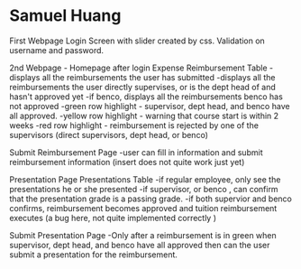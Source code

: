 # Samuel Huang

First Webpage
Login Screen with slider created by css.
Validation on username and password.

2nd Webpage - Homepage after login
Expense Reimbursement Table
-displays all the reimbursements the user has submitted
-displays all the reimbursements the user directly supervises, or is the dept head of and hasn't approved yet
-if benco, displays all the reimbursements benco has not approved
-green row highlight - supervisor, dept head, and benco have all approved.
-yellow row highlight - warning that course start is within 2 weeks
-red row highlight - reimbursement is rejected by one of the supervisors (direct supervisors, dept head, or benco)

Submit Reimbursement Page
-user can fill in information and submit reimbursement information (insert does not quite work just yet)

Presentation Page
Presentations Table
-if regular employee, only see the presentations he or she presented
-if supervisor, or benco , can confirm that the presentation grade is a passing grade.
-if both supervior and benco confirms, reimbursement becomes approved and tuition reimbursement executes (a bug here, not quite implemented correctly )

Submit Presentation Page
-Only after a reimbursement is in green when supervisor, dept head, and benco have all approved then can the user submit a presentation
for the reimbursement.
